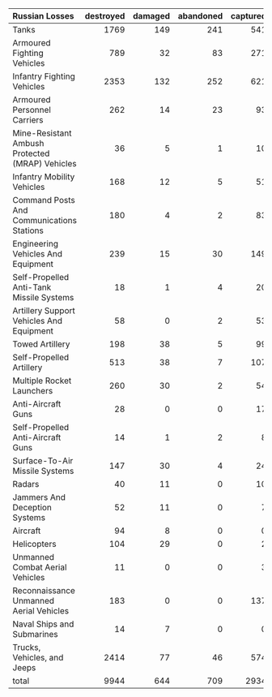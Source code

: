 | Russian Losses                                   |   destroyed |   damaged |   abandoned |   captured |   total |
|:-------------------------------------------------|------------:|----------:|------------:|-----------:|--------:|
| Tanks                                            |        1769 |       149 |         241 |        541 |    2700 |
| Armoured Fighting Vehicles                       |         789 |        32 |          83 |        271 |    1175 |
| Infantry Fighting Vehicles                       |        2353 |       132 |         252 |        621 |    3358 |
| Armoured Personnel Carriers                      |         262 |        14 |          23 |         93 |     392 |
| Mine-Resistant Ambush Protected  (MRAP) Vehicles |          36 |         5 |           1 |         10 |      52 |
| Infantry Mobility Vehicles                       |         168 |        12 |           5 |         51 |     236 |
| Command Posts And Communications Stations        |         180 |         4 |           2 |         83 |     269 |
| Engineering Vehicles And Equipment               |         239 |        15 |          30 |        149 |     433 |
| Self-Propelled Anti-Tank Missile Systems         |          18 |         1 |           4 |         20 |      43 |
| Artillery Support Vehicles And Equipment         |          58 |         0 |           2 |         53 |     113 |
| Towed Artillery                                  |         198 |        38 |           5 |         99 |     340 |
| Self-Propelled Artillery                         |         513 |        38 |           7 |        107 |     665 |
| Multiple Rocket Launchers                        |         260 |        30 |           2 |         54 |     346 |
| Anti-Aircraft Guns                               |          28 |         0 |           0 |         17 |      45 |
| Self-Propelled Anti-Aircraft Guns                |          14 |         1 |           2 |          8 |      25 |
| Surface-To-Air Missile Systems                   |         147 |        30 |           4 |         24 |     205 |
| Radars                                           |          40 |        11 |           0 |         10 |      61 |
| Jammers And Deception Systems                    |          52 |        11 |           0 |          7 |      70 |
| Aircraft                                         |          94 |         8 |           0 |          0 |     102 |
| Helicopters                                      |         104 |        29 |           0 |          2 |     135 |
| Unmanned Combat Aerial Vehicles                  |          11 |         0 |           0 |          3 |      14 |
| Reconnaissance Unmanned Aerial Vehicles          |         183 |         0 |           0 |        137 |     320 |
| Naval Ships and Submarines                       |          14 |         7 |           0 |          0 |      21 |
| Trucks, Vehicles, and Jeeps                      |        2414 |        77 |          46 |        574 |    3111 |
| total                                            |        9944 |       644 |         709 |       2934 |   14231 |